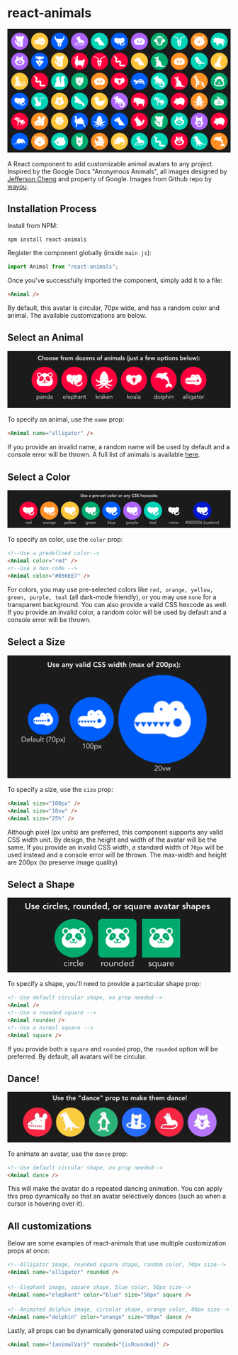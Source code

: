 # react-animals

![React Animals](./assets/hero.png)

A React component to add customizable animal avatars to any project. Inspired by the Google Docs "Anonymous Animals", all images designed by [Jefferson Cheng](https://jeffersoncheng.com/Anonymous-Animals) and property of Google. Images from Github repo by [wayou](https://github.com/wayou/anonymous-animals).

## Installation Process

Install from NPM:

```
npm install react-animals
```

Register the component globally (inside `main.js`):

```javascript
import Animal from "react-animals";
```

Once you've successfully imported the component, simply add it to a file:

```html
<Animal />
```

By default, this avatar is circular, 70px wide, and has a random color and animal. The available customizations are below.

## Select an Animal

![Animals](./assets/animals.png)

To specify an animal, use the `name` prop:

```html
<Animal name="alligator" />
```

If you provide an invalid name, a random name will be used by default and a console error will be thrown. A full list of animals is available [here](https://medium.com/@roeder/these-are-all-of-the-anonymous-google-docs-animals-i-have-seen-so-far-8e33e0405993).

## Select a Color

![Colors](./assets/colors.png)

To specify an color, use the `color` prop:

```html
<!--Use a predefined color-->
<Animal color="red" />
<!--Use a hex-code -->
<Animal color="#856EE7" />
```

For colors, you may use pre-selected colors like `red, orange, yellow, green, purple, teal` (all dark-mode friendly), or you may use `none` for a transparent background. You can also provide a valid CSS hexcode as well. If you provide an invalid color, a random color will be used by default and a console error will be thrown.

## Select a Size

![Sizes](./assets/sizes.png)

To specify a size, use the `size` prop:

```html
<Animal size="100px" />
<Animal size="10vw" />
<Animal size="25%" />
```

Although pixel (px units) are preferred, this component supports any valid CSS width unit. By design, the height and width of the avatar will be the same. If you provide an invalid CSS width, a standard width of `70px` will be used instead and a console error will be thrown. The max-width and height are 200px (to preserve image quality)

## Select a Shape

![Sizes](./assets/shapes.png)

To specify a shape, you'll need to provide a particular shape prop:

```html
<!--Use default circular shape, no prop needed-->
<Animal />
<!--Use a rounded square -->
<Animal rounded />
<!--Use a normal square -->
<Animal square />
```

If you provide both a `square` and `rounded` prop, the `rounded` option will be preferred. By default, all avatars will be circular.

## Dance!

![Dance](./assets/dance.gif)

To animate an avatar, use the `dance` prop:

```html
<!--Use default circular shape, no prop needed-->
<Animal dance />
```

This will make the avatar do a repeated dancing animation. You can apply this prop dynamically so that an avatar selectively dances (such as when a cursor is hovering over it).

## All customizations

Below are some examples of react-animals that use multiple customization props at once:

```html
<!--Alligator image, rounded square shape, random color, 70px size-->
<Animal name="alligator" rounded />

<!--Elephant image, square shape, blue color, 50px size-->
<Animal name="elephant" color="blue" size="50px" square />

<!--Animated dolphin image, circular shape, orange color, 80px size-->
<Animal name="dolphin" color="orange" size="80px" dance />
```

Lastly, all props can be dynamically generated using computed properties

```html
<Animal name="{animalVar}" rounded="{isRounded}" />
```
